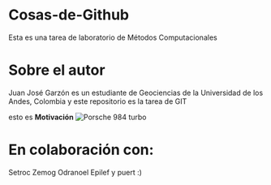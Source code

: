 # Cosas-de-Github
Esta es una tarea de laboratorio de Métodos Computacionales

# Sobre el autor
Juan José Garzón es un estudiante de Geociencias de la Universidad de los Andes, Colombia y este repositorio es la tarea de GIT

esto es **Motivación**
![Porsche 984 turbo](https://myautoworld.com/porsche/cars/history/history-porsche-exclusive/P13_0215_Special_Exhibition.jpg)

  
# En colaboración con:

Setroc Zemog Odranoel Epilef y puert :)
